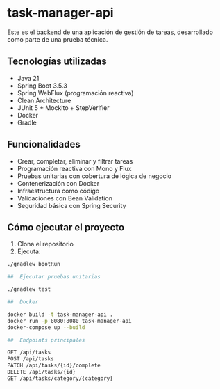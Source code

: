 # task-manager-api

Este es el backend de una aplicación de gestión de tareas, desarrollado como parte de una prueba técnica.

## Tecnologías utilizadas

- Java 21  
- Spring Boot 3.5.3  
- Spring WebFlux (programación reactiva)  
- Clean Architecture  
- JUnit 5 + Mockito + StepVerifier  
- Docker  
- Gradle  

## Funcionalidades

- Crear, completar, eliminar y filtrar tareas  
- Programación reactiva con Mono y Flux  
- Pruebas unitarias con cobertura de lógica de negocio  
- Contenerización con Docker  
- Infraestructura como código  
- Validaciones con Bean Validation  
- Seguridad básica con Spring Security  

## Cómo ejecutar el proyecto

1. Clona el repositorio  
2. Ejecuta:

```bash
./gradlew bootRun

##  Ejecutar pruebas unitarias

./gradlew test

##  Docker

docker build -t task-manager-api .
docker run -p 8080:8080 task-manager-api
docker-compose up --build

##  Endpoints principales

GET /api/tasks
POST /api/tasks
PATCH /api/tasks/{id}/complete
DELETE /api/tasks/{id}
GET /api/tasks/category/{category}

